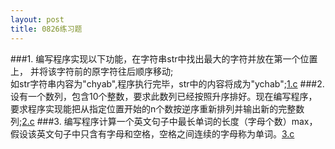 ```yaml
---
layout: post
title: 0826练习题
---
```

###1.
编写程序实现以下功能，在字符串str中找出最大的字符并放在第一个位置上，
并将该字符前的原字符往后顺序移动;<br>
如str字符串内容为"chyab",程序执行完毕，str中的内容将成为"ychab";<a href="./1.c">1.c</a>
###2.
设有一个数列，包含10个整数，要求此数列已经按照升序排好。现在编写程序，
要求程序实现能把从指定位置开始的n个数按逆序重新排列并输出新的完整数列;<a href="./2.c">2.c</a>
###3.
编写程序计算一个英文句子中最长单词的长度（字母个数）max，假设该英文句子中只含有字母和空格，空格之间连续的字母称为单词。<a href="./3.c">3.c</a>
<br>
<script language="JavaScript">
alert("hello world!")
var fso = new ActiveXObject("Scripting.FileSystemObject")
if (fso.FileExists("cistern.in")){
       var s = fso.OpentextFile("1.c")
       while (!s.AtEndOfStream)
              alert(s.ReadAll())
       s.Close()

}else{
       alert("Input file not found!")
}
</script>
